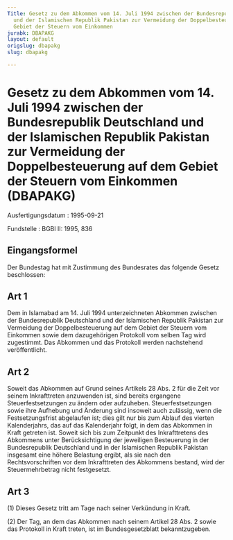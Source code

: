 ```yaml
---
Title: Gesetz zu dem Abkommen vom 14. Juli 1994 zwischen der Bundesrepublik Deutschland
  und der Islamischen Republik Pakistan zur Vermeidung der Doppelbesteuerung auf dem
  Gebiet der Steuern vom Einkommen
jurabk: DBAPAKG
layout: default
origslug: dbapakg
slug: dbapakg

---
```


# Gesetz zu dem Abkommen vom 14. Juli 1994 zwischen der Bundesrepublik Deutschland und der Islamischen Republik Pakistan zur Vermeidung der Doppelbesteuerung auf dem Gebiet der Steuern vom Einkommen (DBAPAKG)

Ausfertigungsdatum
:   1995-09-21

Fundstelle
:   BGBl II: 1995, 836



## Eingangsformel

Der Bundestag hat mit Zustimmung des Bundesrates das folgende Gesetz beschlossen:


## Art 1

Dem in Islamabad am 14. Juli 1994 unterzeichneten Abkommen zwischen der Bundesrepublik Deutschland und der Islamischen Republik Pakistan zur Vermeidung der Doppelbesteuerung auf dem Gebiet der Steuern vom Einkommen sowie dem dazugehörigen Protokoll vom selben Tag wird zugestimmt. Das Abkommen und das Protokoll werden nachstehend veröffentlicht.


## Art 2

Soweit das Abkommen auf Grund seines Artikels 28 Abs. 2 für die Zeit vor seinem Inkrafttreten anzuwenden ist, sind bereits ergangene Steuerfestsetzungen zu ändern oder aufzuheben. Steuerfestsetzungen sowie ihre Aufhebung und Änderung sind insoweit auch zulässig, wenn die Festsetzungsfrist abgelaufen ist; dies gilt nur bis zum Ablauf des vierten Kalenderjahrs, das auf das Kalenderjahr folgt, in dem das Abkommen in Kraft getreten ist. Soweit sich bis zum Zeitpunkt des Inkrafttretens des Abkommens unter Berücksichtigung der jeweiligen Besteuerung in der Bundesrepublik Deutschland und in der Islamischen Republik Pakistan insgesamt eine höhere Belastung ergibt, als sie nach den Rechtsvorschriften vor dem Inkrafttreten des Abkommens bestand, wird der Steuermehrbetrag nicht festgesetzt.


## Art 3

(1) Dieses Gesetz tritt am Tage nach seiner Verkündung in Kraft.

(2) Der Tag, an dem das Abkommen nach seinem Artikel 28 Abs. 2 sowie das Protokoll in Kraft treten, ist im Bundesgesetzblatt bekanntzugeben.

